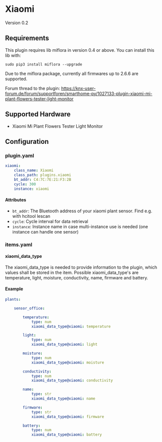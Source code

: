 # Xiaomi

Version 0.2

## Requirements
This plugin requires lib miflora in version 0.4 or above. You can install this lib with:

```
sudo pip3 install miflora --upgrade
```

Due to the miflora package, currently all firmwares up to 2.6.6 are supported.

Forum thread to the plugin: https://knx-user-forum.de/forum/supportforen/smarthome-py/1027133-plugin-xiaomi-mi-plant-flowers-tester-light-monitor

## Supported Hardware

* Xiaomi Mi Plant Flowers Tester Light Monitor

## Configuration

### plugin.yaml

```yaml
xiaomi:
    class_name: Xiaomi
    class_path: plugins.xiaomi
    bt_addr: C4:7C:7E:21:F3:2B
    cycle: 300
    instance: xiaomi
```

#### Attributes
  * `bt_addr`: The Bluetooth address of your xiaomi plant sensor. Find e.g. with hcitool lescan
  * `cycle`: Cycle interval for data retrieval
  * `instance`: Instance name in case multi-instance use is needed (one instance can handle one sensor)

### items.yaml

#### xiaomi_data_type

The xiaomi_data_type is needed to provide information to the plugin, which values shall be stored in the item.
Possible xiaomi_data_type's are temperature, light, moisture, conductivity, name, firmware and battery.

#### Example

```yaml
plants:

    sensor_office:

        temperature:
            type: num
            xiaomi_data_type@xiaomi: temperature

        light:
            type: num
            xiaomi_data_type@xiaomi: light

        moisture:
            type: num
            xiaomi_data_type@xiaomi: moisture

        conductivity:
            type: num
            xiaomi_data_type@xiaomi: conductivity

        name:
            type: str
            xiaomi_data_type@xiaomi: name

        firmware:
            type: str
            xiaomi_data_type@xiaomi: firmware

        battery:
            type: num
            xiaomi_data_type@xiaomi: battery
```
